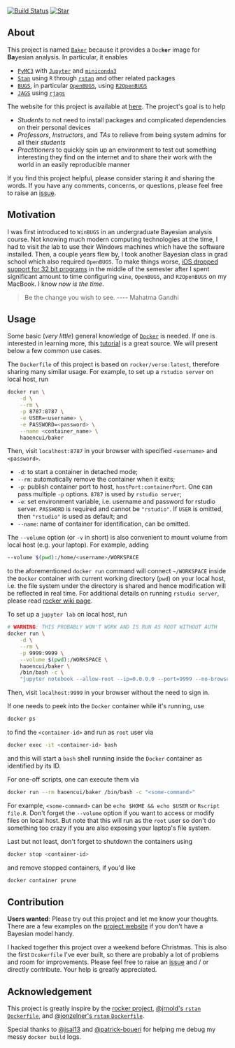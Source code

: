 [![Build Status](https://travis-ci.org/Haoen-Cui/baker-bayesian-analysis-in-docker.svg?branch=master)](https://travis-ci.org/Haoen-Cui/baker-bayesian-analysis-in-docker)
[![Star](https://githubbadges.com/star.svg?user=haoen-cui&repo=baker-bayesian-analysis-in-docker)](https://github.com/haoen-cui/baker-bayesian-analysis-in-docker)

## About

This project is named [`Baker`](https://haoen-cui.github.io/baker-bayesian-analysis-in-docker) because it provides a `Doc`**`ker`** image for **Ba**yesian analysis. In particular, it enables  

- [`PyMC3`](https://docs.pymc.io/) with [`Jupyter`](https://jupyterlab.readthedocs.io/en/stable/) and [`miniconda3`](https://docs.conda.io/en/latest/miniconda.html)
- [`Stan`](https://mc-stan.org/) using `R` through [`rstan`](https://cran.r-project.org/web/packages/rstan/index.html) and other related packages
- [`BUGS`](https://www.mrc-bsu.cam.ac.uk/software/bugs/), in particular [`OpenBUGS`](http://www.openbugs.net/w/FrontPage), using [`R2OpenBUGS`](https://cran.r-project.org/web/packages/R2OpenBUGS/index.html)
- [`JAGS`](http://mcmc-jags.sourceforge.net/) using [`rjags`](https://cran.r-project.org/web/packages/rjags/index.html)

The website for this project is available at [here](https://haoen-cui.github.io/baker-bayesian-analysis-in-docker). The project's goal is to help

- *Students* to not need to install packages and complicated dependencies on their personal devices
- *Professors*, *Instructors*, and *TAs* to relieve from being system admins for all their *students*
- *Practitioners* to quickly spin up an environment to test out something interesting they find on the internet and to share their work with the world in an easily reproducible manner  

If you find this project helpful, please consider staring it and sharing the words. If you have any comments, concerns, or questions, please feel free to raise an [issue](https://github.com/Haoen-Cui/baker-bayesian-analysis-in-docker/issues).


## Motivation

I was first introduced to `WinBUGS` in an undergraduate Bayesian analysis course. Not knowing much modern computing technologies at the time, I had to visit *the* lab to use their Windows machines which have the software installed. Then, a couple years flew by, I took another Bayesian class in grad school which also required `OpenBUGS`. To make things worse, [iOS dropped support for 32 bit programs](https://developer.apple.com/documentation/uikit/app_and_environment/updating_your_app_from_32-bit_to_64-bit_architecture) in the middle of the semester after I spent significant amount to time configuring `wine`, `OpenBUGS`, and `R2OpenBUGS` on my MacBook. I know *now is the time*.

> Be the change you wish to see. ---- Mahatma Gandhi


## Usage

Some basic (*very little*) general knowledge of [`Docker`](https://docs.docker.com/) is needed. If one is interested in learning more, this [tutorial](https://docker-curriculum.com/) is a great source. We will present below a few common use cases.

The `Dockerfile` of this project is based on `rocker/verse:latest`, therefore sharing many similar usage. For example, to set up a `rstudio server` on local host, run
```bash
docker run \
    -d \
    --rm \
    -p 8787:8787 \
    -e USER=<username> \
    -e PASSWORD=<password> \
    --name <container_name> \
    haoencui/baker
```
Then, visit `localhost:8787` in your browser with specified `<username>` and `<password>`.

- `-d`: to start a container in detached mode;
- `--rm`: automatically remove the container when it exits;
- `-p`: publish container port to host, `hostPort:containerPort`. One can pass multiple `-p` options. `8787` is used by `rstudio server`;
- `-e`: set environment variable, i.e. username and password for rstudio server. `PASSWORD` is required and cannot be `"rstudio"`. If `USER` is omitted, then `"rstudio"` is used as default; and
- `--name`: name of container for identification, can be omitted.

The `--volume` option (or `-v` in short) is also convenient to mount volume from local host (e.g. your laptop). For example, adding
```bash
--volume $(pwd):/home/<username>/WORKSPACE
```
to the aforementioned `docker run` command will connect `~/WORKSPACE` inside the `Docker` container with current working directory (`pwd`) on your local host, i.e. the file system under the directory is shared and hence modification will be reflected in real time. For additional details on running `rstudio server`, please read [rocker wiki page](https://github.com/rocker-org/rocker/wiki/Using-the-RStudio-image).

To set up a `jupyter lab` on local host, run
```bash
# WARNING: THIS PROBABLY WON'T WORK AND IS RUN AS ROOT WITHOUT AUTH
docker run \
    -d \
    --rm \
    -p 9999:9999 \
    --volume $(pwd):/WORKSPACE \
    haoencui/baker \
    /bin/bash -c \
    "jupyter notebook --allow-root --ip=0.0.0.0 --port=9999 --no-browser --NotebookApp.token='' --NotebookApp.password=''"
```
Then, visit `localhost:9999` in your browser without the need to sign in.

If one needs to peek into the `Docker` container while it's running, use
```bash
docker ps
```
to find the `<container-id>` and run as `root` user via
```bash
docker exec -it <container-id> bash
```
and this will start a `bash` shell running inside the `Docker` container as identified by its ID.

For one-off scripts, one can execute them via
```bash
docker run --rm haoencui/baker /bin/bash -c "<some-command>"
```
For example, `<some-command>` can be `echo $HOME && echo $USER` or `Rscript file.R`. Don't forget the `--volume` option if you want to access or modify files on local host. But note that this will run as the `root` user so don't do something too crazy if you are also exposing your laptop's file system.

Last but not least, don't forget to shutdown the containers using
```bash
docker stop <container-id>
```
and remove stopped containers, if you'd like
```bash
docker container prune
```


## Contribution

**Users wanted**: Please try out this project and let me know your thoughts. There are a few examples on the [project website](https://haoen-cui.github.io/baker-bayesian-analysis-in-docker) if you don't have a Bayesian model handy.

I hacked together this project over a weekend before Christmas. This is also the first `Dcokerfile` I've ever built, so there are probably a lot of problems and room for improvements. Please feel free to raise an [issue](https://github.com/Haoen-Cui/baker-bayesian-analysis-in-docker/issues) and / or directly contribute. Your help is greatly appreciated.


## Acknowledgement

This project is greatly inspire by the [rocker project](https://www.rocker-project.org/), [@jrnold's `rstan` `Dockerfile`](https://hub.docker.com/r/jrnold/rstan/dockerfile), and [@jonzelner's `rstan` `Dockerfile`](https://hub.docker.com/r/jonzelner/rstan/dockerfile).

Special thanks to [@jsal13](https://github.com/jsal13) and [@patrick-boueri](https://github.com/patrick-boueri) for helping me debug my messy `docker build` logs.
